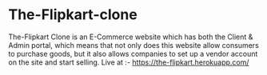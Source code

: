 # The-Flipkart-clone
The-Flipkart Clone is an E-Commerce website which has both the Client &amp; Admin portal, which means that not only does this website allow consumers to purchase goods, but it also allows companies to set up a vendor account on the site and start selling. Live at :- https://the-flipkart.herokuapp.com/
